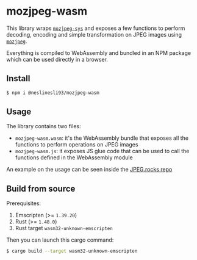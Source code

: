 # mozjpeg-wasm

This library wraps [`mozjpeg-sys`](https://github.com/kornelski/mozjpeg-sys) and exposes a few functions to perform decoding, encoding and simple transformation on JPEG images using [`mozjpeg`](https://github.com/mozilla/mozjpeg).

Everything is compiled to WebAssembly and bundled in an NPM package which can be used directly in a browser.

## Install

```sh
$ npm i @neslinesli93/mozjpeg-wasm
```

## Usage

The library contains two files:

- `mozjpeg-wasm.wasm`: it's the WebAssembly bundle that exposes all the functions to perform operations on JPEG images
- `mozjpeg-wasm.js`: it exposes JS glue code that can be used to call the functions defined in the WebAssembly module

An example on the usage can be seen inside the [JPEG.rocks repo](https://github.com/neslinesli93/jpeg.rocks/tree/master/src/converter)

## Build from source

Prerequisites:

1. Emscripten (>= `1.39.20`)
2. Rust (>= `1.48.0`)
3. Rust target `wasm32-unknown-emscripten`

Then you can launch this cargo command:

```sh
$ cargo build --target wasm32-unknown-emscripten
```
